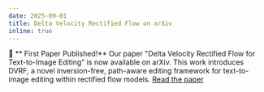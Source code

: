 ```yaml
---
date: 2025-09-01
title: Delta Velocity Rectified Flow on arXiv
inline: true
---
```


🎉 ** First Paper Published!** Our paper "Delta Velocity Rectified Flow for Text-to-Image Editing" is now available on arXiv. This work introduces DVRF, a novel inversion-free, path-aware editing framework for text-to-image editing within rectified flow models. [Read the paper](https://arxiv.org/abs/2509.05342)
